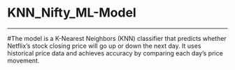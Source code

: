 # KNN_Nifty_ML-Model
---
#The model is a K-Nearest Neighbors (KNN) classifier that predicts whether Netflix’s stock closing price will go up or down the next day. It uses historical price data and achieves accuracy by comparing each day’s price movement.
